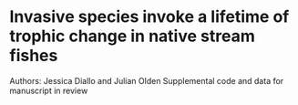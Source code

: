 # Invasive species invoke a lifetime of trophic change in native stream fishes
Authors:  Jessica Diallo and Julian Olden
Supplemental code and data for manuscript in review
